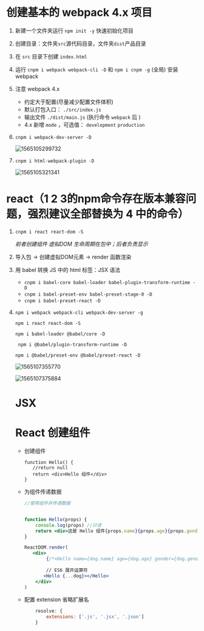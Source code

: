 # 创建基本的 webpack 4.x 项目

1. 新建一个文件夹运行 `npm init -y` 快速初始化项目

2. 创建目录：文件夹`src`源代码目录，文件夹`dist`产品目录

3. 在 `src` 目录下创建 `index.html` 

4. 运行 `cnpm i webpack webpack-cli -D` 和 `npm i cnpm -g` (全局) 安装 webpack

5. 注意 webpack 4.x 

   + 约定大于配置(尽量减少配置文件体积)
   + 默认打包入口： `./src/index.js` 
   + 输出文件 `./dist/main.js` (执行命令 `webpack` 后 )
   + 4.x 新增 `mode` ，可选值： `development` `production`

6. `cnpm i webpack-dev-server -D`

   ![1565105299732](C:\Users\84697\AppData\Roaming\Typora\typora-user-images\1565105299732.png)

7. `cnpm i html-webpack-plugin -D`

   ![1565105321341](C:\Users\84697\AppData\Roaming\Typora\typora-user-images\1565105321341.png)

   

# react（1 2 3的npm命令存在版本兼容问题，强烈建议全部替换为 4 中的命令）

1. `cnpm i react react-dom -S` 

   *前者创建组件 虚拟DOM 生命周期在包中；后者负责显示*

2. 导入包 -> 创建虚拟DOM元素 -> render 函数渲染

3. 用 babel 转换 JS 中的 html 标签：JSX 语法

   + `cnpm i babel-core babel-loader babel-plugin-transform-runtime -D`
   + `cnpm i babel-preset-env babel-preset-stage-0 -D`
   + `cnpm i babel-preset-react -D`

4. `npm i webpack webpack-cli webpack-dev-server -g`

   `npm i react react-dom -S`

   `npm i babel-loader @babel/core -D`

   ` npm i @babel/plugin-transform-runtime -D` 

   `npm i @babel/preset-env @babel/preset-react -D`

   ![1565107355770](C:\Users\84697\AppData\Roaming\Typora\typora-user-images\1565107355770.png)

   ![1565107375884](C:\Users\84697\AppData\Roaming\Typora\typora-user-images\1565107375884.png)

   # JSX

   # React 创建组件
   
   + 创建组件
   
     ```JSX
     function Hello() {
     	//return null
     	return <div>Hello 组件</div>
     }
     ```
   
   + 为组件传递数据
   
     ```jsx
     //使用组件并传递数据
     
     
     function Hello(props) {
         console.log(props) //只读
         return <div>这是 Hello 组件{props.name}{props.age}{props.gender}</div>
     }
     
     ReactDOM.render(
     	<div>
             {/*<Hello name={dog.name} age={dog.age} gender={dog.gender}></Hello>*/}
             
             // ES6 展开运算符
         	<Hello {...dog}></Hello>
         </div>
     )
     ```
     
   + 配置 extension 省略扩展名
   
     ```js
         resolve: {
             extensions: ['.js', '.jsx', '.json']
         }
     ```
   
     

